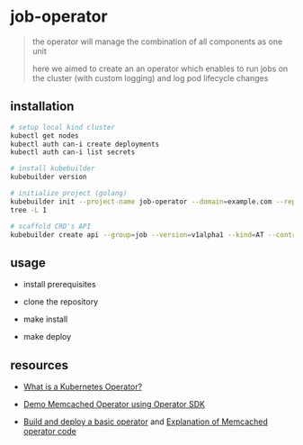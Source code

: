 # job-operator

> the operator will manage the combination of all components as one unit
>
> here we aimed to create an an operator which enables to run jobs on the cluster (with custom logging) and log pod lifecycle changes

## installation

```sh
# setup local kind cluster
kubectl get nodes
kubectl auth can-i create deployments
kubectl auth can-i list secrets

# install kubebuilder
kubebuilder version

# initialize project (golang)
kubebuilder init --project-name job-operator --domain=example.com --repo=github.com/mohammadne/job-operator
tree -L 1

# scaffold CRD's API
kubebuilder create api --group=job --version=v1alpha1 --kind=AT --controller --resource
```

## usage

- install prerequisites

- clone the repository

- make install

- make deploy

## resources

- [What is a Kubernetes Operator?](https://sdk.operatorframework.io/docs/building-operators/golang/tutorial/)

- [Demo Memcached Operator using Operator SDK](https://www.youtube.com/watch?v=9QR3sRp-6Xk&ab_channel=AustinMacdonald)

- [Build and deploy a basic operator](https://developer.ibm.com/learningpaths/kubernetes-operators/develop-deploy-simple-operator/create-operator/) and [Explanation of Memcached operator code](https://developer.ibm.com/learningpaths/kubernetes-operators/develop-deploy-simple-operator/deep-dive-memcached-operator-code/)

